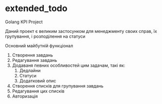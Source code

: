 # extended_todo
Golang KPI Project

Даний проект є великим застосунком для менеджменту своих справ, їх групування, і розподілення на статуси

Основний майбутній функціонал

1. Створення завдань
2. Редагування завдань
3. Додаваня певних особливостей цим задачам, такі як:
   1. Дедлайни
   2. Статуси
   3. Додатковий опис
4. Створення списків для групування завдань
5. Редагування цих списків
6. Авторизація
